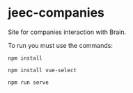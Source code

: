 # jeec-companies
Site for companies interaction with Brain.

To run you must use the commands:

`npm install`

`npm install vue-select`

`npm run serve`
